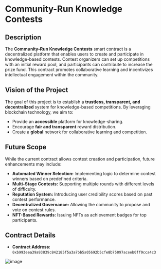 
# **Community-Run Knowledge Contests**  

## **Description**  
The **Community-Run Knowledge Contests** smart contract is a decentralized platform that enables users to create and participate in knowledge-based contests. Contest organizers can set up competitions with an initial reward pool, and participants can contribute to increase the prize fund. This contract promotes collaborative learning and incentivizes intellectual engagement within the community.  

## **Vision of the Project**  
The goal of this project is to establish a **trustless, transparent, and decentralized** system for knowledge-based competitions. By leveraging blockchain technology, we aim to:
- Provide an **accessible** platform for knowledge-sharing.  
- Encourage **fair and transparent** reward distribution.  
- Create a **global** network for collaborative learning and competition.  

## **Future Scope**  
While the current contract allows contest creation and participation, future enhancements may include:  
- **Automated Winner Selection:** Implementing logic to determine contest winners based on predefined criteria.  
- **Multi-Stage Contests:** Supporting multiple rounds with different levels of difficulty.  
- **Reputation System:** Introducing user credibility scores based on past contest performance.  
- **Decentralized Governance:** Allowing the community to propose and vote on contest rules.  
- **NFT-Based Rewards:** Issuing NFTs as achievement badges for top participants.  

## **Contract Details**  
- **Contract Address:** `0xb993eea39a93839c842185f5a3a7bb5a05692b5cfe8b75097aceeb0ff9cca4c3`

![image](https://github.com/user-attachments/assets/95770e63-39c0-4d31-938c-60b5e4e65752)

 

